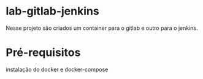 # lab-gitlab-jenkins

Nesse projeto são criados um container para o gitlab e outro para o jenkins.

# Pré-requisitos

instalação do docker e docker-compose



